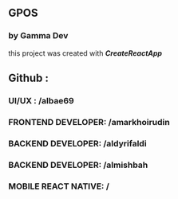 ## GPOS

### by Gamma Dev

this project was created with **_CreateReactApp_**

## Github :

### UI/UX : /albae69

### FRONTEND DEVELOPER: /amarkhoirudin

### BACKEND DEVELOPER: /aldyrifaldi

### BACKEND DEVELOPER: /almishbah

### MOBILE REACT NATIVE: /
